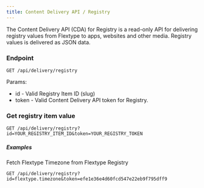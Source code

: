 ```yaml
---
title: Content Delivery API / Registry
---
```


The Content Delivery API (CDA) for Registry is a read-only API for delivering registry values from Flextype to apps, websites and other media. Registry values is delivered as JSON data.


### Endpoint

```plaintext
GET /api/delivery/registry
```

Params:
- id - Valid Registry Item ID (slug)
- token - Valid Content Delivery API token for Registry.

### Get registry item value

```plaintext
GET /api/delivery/registry?id=YOUR_REGISTRY_ITEM_ID&token=YOUR_REGISTRY_TOKEN
```

##### Examples

Fetch Flextype Timezone from Flextype Registry

```plaintext
GET /api/delivery/registry?id=flextype.timezone&token=efe1e36e4d60fcd547e22eb9f795dff9
```
